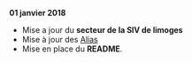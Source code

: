 **01 janvier 2018**

- Mise a jour du **secteur de la SIV de limoges**
- Mise à jour des [Alias](https://github.com/alexcaussades/IVAO-Sercteur-CLR-Alias/blob/master/alias_alex)
- Mise en place du **README**.
